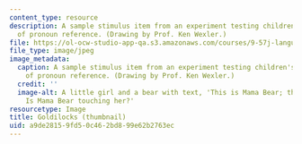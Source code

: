 ```yaml
---
content_type: resource
description: A sample stimulus item from an experiment testing children's knowledge
  of pronoun reference. (Drawing by Prof. Ken Wexler.)
file: https://ol-ocw-studio-app-qa.s3.amazonaws.com/courses/9-57j-language-acquisition-fall-2001/a9de28159fd50c462bd899e62b2763ec_9-57f01-th.jpg
file_type: image/jpeg
image_metadata:
  caption: A sample stimulus item from an experiment testing children's knowledge
    of pronoun reference. (Drawing by Prof. Ken Wexler.)
  credit: ''
  image-alt: A little girl and a bear with text, 'This is Mama Bear; this is Goldilocks.
    Is Mama Bear touching her?'
resourcetype: Image
title: Goldilocks (thumbnail)
uid: a9de2815-9fd5-0c46-2bd8-99e62b2763ec
---
```

